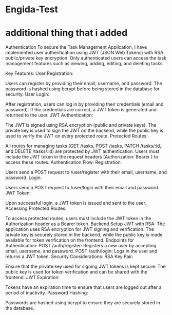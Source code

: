 # Engida-Test
# additional thing that i added
Authentication
To secure the Task Management Application, I have implemented user authentication using JWT (JSON Web Tokens) with RSA public/private key encryption. Only authenticated users can access the task management features such as viewing, adding, editing, and deleting tasks.

Key Features:
User Registration:

Users can register by providing their email, username, and password.
The password is hashed using bcrypt before being stored in the database for security.
User Login:

After registration, users can log in by providing their credentials (email and password).
If the credentials are correct, a JWT token is generated and returned to the user.
JWT Authentication:

The JWT is signed using RSA encryption (public and private keys).
The private key is used to sign the JWT on the backend, while the public key is used to verify the JWT on every protected route.
Protected Routes:

All routes for managing tasks (GET /tasks, POST /tasks, PATCH /tasks/:id, and DELETE /tasks/:id) are protected by JWT authentication.
Users must include the JWT token in the request headers (Authorization: Bearer <token>) to access these routes.
Authentication Flow:
Registration:

Users send a POST request to /user/register with their email, username, and password.
Login:

Users send a POST request to /user/login with their email and password.
JWT Token:

Upon successful login, a JWT token is issued and sent to the user.
Accessing Protected Routes:

To access protected routes, users must include the JWT token in the Authorization header as a Bearer token.
Backend Setup
JWT with RSA: The application uses RSA encryption for JWT signing and verification. The private key is securely stored in the backend, while the public key is made available for token verification on the frontend.
Endpoints for Authentication:
POST /auth/register: Registers a new user by accepting email, username, and password.
POST /auth/login: Logs in the user and returns a JWT token.
Security Considerations:
RSA Key Pair:

Ensure that the private key used for signing JWT tokens is kept secure. The public key is used for token verification and can be shared with the frontend.
JWT Expiration:

Tokens have an expiration time to ensure that users are logged out after a period of inactivity.
Password Hashing:

Passwords are hashed using bcrypt to ensure they are securely stored in the database.
